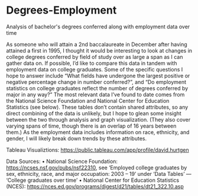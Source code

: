 # Degrees-Employment
Analysis of bachelor's degrees conferred along with employment data over time

As someone who will attain a 2nd baccalaureate in December after having attained a first in 1995, I thought it would be interesting to look at changes in college degrees conferred by field of study over as large a span as I can gather data on. If possible, I’d like to compare this data in tandem with employment data on college graduates. Some of the specific questions I hope to answer include “What fields have undergone the largest positive or negative percentage change in number conferred?”, and “Do employment statistics on college graduates reflect the number of degrees conferred by major in any way?” The most relevant data I’ve found to date comes from the National Science Foundation and National Center for Education Statistics (see below). These tables don’t contain shared attributes, so any direct combining of the data is unlikely, but I hope to glean some insight between the two through analysis and graph visualization. (They also cover varying spans of time, though there is an overlap of 16 years between them.) As the employment data includes information on race, ethnicity, and gender, I will likely break down trends by these attributes.

Tableau Visualiztions: https://public.tableau.com/app/profile/david.hurtgen

Data Sources: 
•	National Science Foundation: https://ncses.nsf.gov/pubs/nsf22310, see ‘Employed college graduates by sex, ethnicity, race, and major occupation: 2003 – 19’ under ‘Data Tables’ — ‘College graduates over time’
•	National Center for Education Statistics (NCES): https://nces.ed.gov/programs/digest/d21/tables/dt21_322.10.asp
